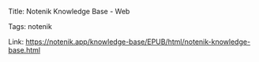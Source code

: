 Title:  Notenik Knowledge Base - Web

Tags:   notenik

Link:   https://notenik.app/knowledge-base/EPUB/html/notenik-knowledge-base.html
